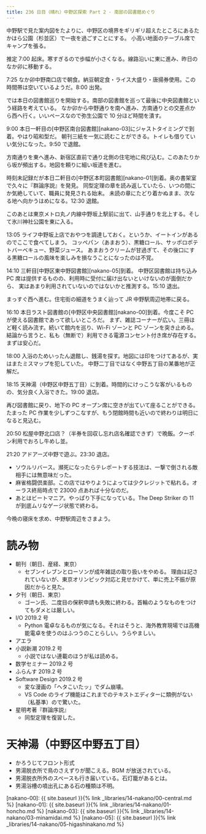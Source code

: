 ```yaml
---
title: 236 日目（晴れ）中野区探索 Part 2 - 南部の図書館めぐり
---
```


中野駅で見た案内図をたよりに、中野区の境界をギリギリ超えたところにあるたかはら公園（杉並区）で一夜を過ごすことにする。
小高い地面のテーブル席でキャンプを張る。

推定 7:00 起床。寒すぎるので歩幅が小さくなる。線路沿いに東に進み、昨日のなか卯に移動する。

7:25 なか卯中野南口店で朝食。納豆朝定食・ライス大盛り・唐揚券使用。この時間帯は空いているようだ。8:00 出発。

では本日の図書館巡りを開始する。南部の図書館を巡って最後に中央図書館という経路を考えている。
なか卯から中野通りを南へ進み、方南通りとの交差点から西へ行く。いいペースなので弥生公園で 10 分ほど時間を潰す。

9:00 本日一軒目の[中野区南台図書館][nakano-03]にジャストタイミングで到着。やはり昭和型だ。
朝刊三紙を一気に読むことができる。トイレも借りていい気分になった。9:50 で退館。

方南通りを東へ進み、新宿区直前で通り北側の住宅地に飛び込む。このあたりから坂が頻出する。地図を頼りに細い坂道を進む。

時刻未記録だが本日二軒目の[中野区本町図書館][nakano-01]到着。奥の書架室で久々に『群論序説』を発見。
同型定理の章を読み返していたら、いつの間にか気絶していて、職員に発見される始末。
未読の章にたどり着かぬまま、次なる地へ向かうはめになる。12:30 退館。

このあとは東京メトロ丸ノ内線中野坂上駅前に出て、山手通りを北上する。そして氷川神社公園を東に入る。

13:05 ライフ中野坂上店でおやつを調達しておく。というか、イートインがあるのでここで食べてしまう。
コッペパン（あまおう）、黒糖ロール、サッポロポテトバーベキュー、野菜ジュース。
あまおうクリームが甘過ぎて、その後口にする黒糖ロールの風味を楽しみを損なうことになったのは不覚。

14:10 三軒目[中野区東中野図書館][nakano-05]到着。
中野区図書館は持ち込み PC 席は提供するものの、利用時に受付に届け出ないといけないのが面倒だから、
実はあまり利用されていないのではないかと推測する。15:10 退出。

まっすぐ西へ進む。住宅街の細道をうまく辿って JR 中野駅周辺地帯に戻る。

16:10 本日ラスト図書館の[中野区中央図書館][nakano-00]到着。今度こそ PC が使える図書館であって欲しいところだ。
まず、雑誌コーナーが広い。三冊ほど軽く読み流す。続いて館内を巡り、Wi-Fi ゾーンと PC ゾーンを突き止める。
結論から言うと、私も（無断で）利用できる電源コンセント付き席が存在する。まずは安心だ。

18:00 入浴のためいったん退館し、銭湯を探す。地図には印をつけてあるが、実はまたミスマップを犯していた。
中野二丁目ではなく中野五丁目の某番地が正解だ。

18:15 天神湯（中野区中野五丁目）に到着。時間的にけっこうな客がいるものの、気分良く入浴できた。19:00 退店。

再び図書館に戻り、地下の PC オープン席に空きが出ていて座ることができる。
たまった PC 作業を少しずつこなすが、もう閉館時間も近いので終わりは明日になると見込む。

20:50 松屋中野北口店？（半券を回収し忘れ店名確認できず）で晩飯。クーポン利用でおろし牛めし並。

21:20 アドアーズ中野で遊ぶ。23:30 退店。
* ソウルリバース。瀕死になったらテレポートする技法は、一撃で倒される敵相手には無意味だった。
* 麻雀格闘倶楽部。この店ではやりようによっては少クレジットで粘れる。オーラス終局時点で 23000 点あれば十分なのだ。
* あとはビートマニア。やっぱり下手になっている。The Deep Striker の 11 が到底ムリなゲージ状態で終わる。

今晩の寝床を求め、中野駅周辺をさまよう。

# 読み物

* 朝刊（朝日、産経、東京）
  * セブンイレブンとローソンが成年雑誌の取り扱いをやめる。
    理由は記されていないが、東京オリンピック対応と見せかけて、単に売上不振が原因だからと見た。
* 夕刊（朝日、東京）
  * ゴーン氏、二度目の保釈申請も失敗に終わる。首輪のようなものをつけてもダメとは厳しい。
* I/O 2019.2 号
  * Python 電卓なるものが気になる。それはそうと、海外教育現場では高機能電卓を使うのはふつうのことらしい。うらやましい。
* アエラ
* 小説新潮 2019.2 号
  * 小説ではない連載のほうが私は読める。
* 数学セミナー 2019.2 号
* ふらんす 2019.2 号
* Software Design 2019.2 号
  * 変な漫画の「ヘタこいたッ」でダム崩壊。
  * VS Code のライブ機能はこれまでのテキストエディターに類例がない（私基準）ので驚いた。
* 星明考著『群論序説』
  * 同型定理を復習した。

# 天神湯（中野区中野五丁目）

* かろうじてフロント形式
* 男湯脱衣所で鳥のさえずりが聞こえる。BGM が放送されている。
* 男湯脱衣所外のスペースも行き届いている。石灯籠があるとは。
* 男湯浴槽の噴出孔にある石の種類は不明。

[nakano-00]: {{ site.baseurl }}{% link _libraries/14-nakano/00-central.md %}
[nakano-01]: {{ site.baseurl }}{% link _libraries/14-nakano/01-honcho.md %}
[nakano-03]: {{ site.baseurl }}{% link _libraries/14-nakano/03-minamidai.md %}
[nakano-05]: {{ site.baseurl }}{% link _libraries/14-nakano/05-higashinakano.md %}
